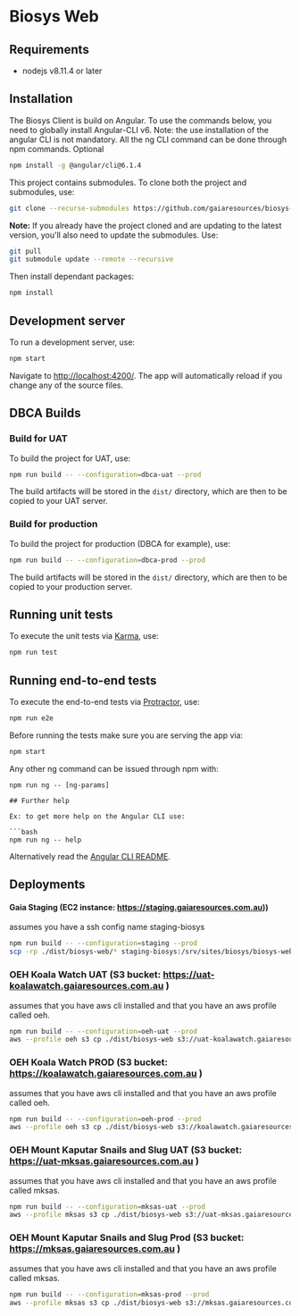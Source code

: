# Biosys Web

## Requirements

* nodejs v8.11.4 or later

## Installation

The Biosys Client is build on Angular. To use the commands below, you need to globally install Angular-CLI v6.
Note: the use installation of the angular CLI is not mandatory. All the ng CLI command can be done through npm commands.
Optional
```bash
npm install -g @angular/cli@6.1.4
```

This project contains submodules. To clone both the project and submodules, use:

```bash
git clone --recurse-submodules https://github.com/gaiaresources/biosys-web
```

**Note:** If you already have the project cloned and are updating to the latest version, you'll also need to update the submodules. Use:

```bash
git pull
git submodule update --remote --recursive
```

Then install dependant packages:

```bash
npm install
```

## Development server

To run a development server, use: 

```bash
npm start
``` 

Navigate to [http://localhost:4200/](http://localhost:4200/). The app will automatically reload if you change any of the source files.

## DBCA Builds

### Build for UAT

To build the project for UAT, use: 

```bash
npm run build -- --configuration=dbca-uat --prod
 ```

The build artifacts will be stored in the `dist/` directory, which are then to be copied to your UAT server.

### Build for production

To build the project for production (DBCA for example), use: 

```bash
npm run build -- --configuration=dbca-prod --prod
 ```

The build artifacts will be stored in the `dist/` directory, which are then to be copied to your production server.

## Running unit tests

To execute the unit tests via [Karma](https://karma-runner.github.io), use:

```bash
npm run test
```

## Running end-to-end tests

To execute the end-to-end tests via [Protractor](http://www.protractortest.org/), use:

```bash
npm run e2e
```

Before running the tests make sure you are serving the app via:
 
```bash 
npm start
```

Any other ng command can be issued through npm with:
```
npm run ng -- [ng-params]

## Further help

Ex: to get more help on the Angular CLI use:

```bash
npm run ng -- help
```

Alternatively read the [Angular CLI README](https://github.com/angular/angular-cli/blob/master/README.md).


## Deployments
####  Gaia Staging (EC2 instance: https://staging.gaiaresources.com.au))
assumes you have a ssh config name staging-biosys
```bash
npm run build -- --configuration=staging --prod
scp -rp ./dist/biosys-web/* staging-biosys:/srv/sites/biosys/biosys-web/
```

### OEH Koala Watch UAT (S3 bucket: https://uat-koalawatch.gaiaresources.com.au )
assumes that you have aws cli installed and that you have an aws profile called oeh.
```bash
npm run build -- --configuration=oeh-uat --prod
aws --profile oeh s3 cp ./dist/biosys-web s3://uat-koalawatch.gaiaresources.com.au --region ap-southeast-2 --recursive
```

### OEH Koala Watch PROD (S3 bucket: https://koalawatch.gaiaresources.com.au )
assumes that you have aws cli installed and that you have an aws profile called oeh.
```bash
npm run build -- --configuration=oeh-prod --prod
aws --profile oeh s3 cp ./dist/biosys-web s3://koalawatch.gaiaresources.com.au --region ap-southeast-2 --recursive
```

### OEH Mount Kaputar Snails and Slug UAT (S3 bucket: https://uat-mksas.gaiaresources.com.au )
assumes that you have aws cli installed and that you have an aws profile called mksas.
```bash
npm run build -- --configuration=mksas-uat --prod
aws --profile mksas s3 cp ./dist/biosys-web s3://uat-mksas.gaiaresources.com.au --region ap-southeast-2 --recursive
```

### OEH Mount Kaputar Snails and Slug Prod (S3 bucket: https://mksas.gaiaresources.com.au )
assumes that you have aws cli installed and that you have an aws profile called mksas.
```bash
npm run build -- --configuration=mksas-prod --prod
aws --profile mksas s3 cp ./dist/biosys-web s3://mksas.gaiaresources.com.au --region ap-southeast-2 --recursive
```
